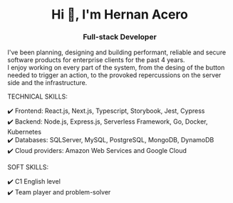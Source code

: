 <h1 align="center">Hi 👋, I'm Hernan Acero</h1>
<h3 align="center">Full-stack Developer</h3>

I've been planning, designing and building performant, reliable and secure software products for enterprise clients for the past 4 years. 
<br/>
I enjoy working on every part of the system, from the desing of the button needed to trigger an action, to the provoked repercussions on the server side and the infrastructure. 

TECHNICAL SKILLS:
<br>

✔️ Frontend: React.js, Next.js, Typescript, Storybook, Jest, Cypress
<br>
✔️ Backend: Node.js, Express.js, Serverless Framework, Go, Docker, Kubernetes
<br>
✔️ Databases: SQLServer, MySQL, PostgreSQL, MongoDB, DynamoDB
<br>
✔️ Cloud providers: Amazon Web Services and Google Cloud
<br>

SOFT SKILLS:
<br>

✔️ C1 English level
<br>
✔️ Team player and problem-solver
